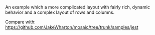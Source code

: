 An example which a more complicated layout with fairly rich, dynamic behavior and a complex layout of rows and columns. 

Compare with: https://github.com/JakeWharton/mosaic/tree/trunk/samples/jest